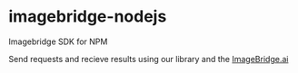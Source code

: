 # imagebridge-nodejs
Imagebridge SDK for NPM

Send requests and recieve results using our library and the [ImageBridge.ai](https://imagebridge.ai)
